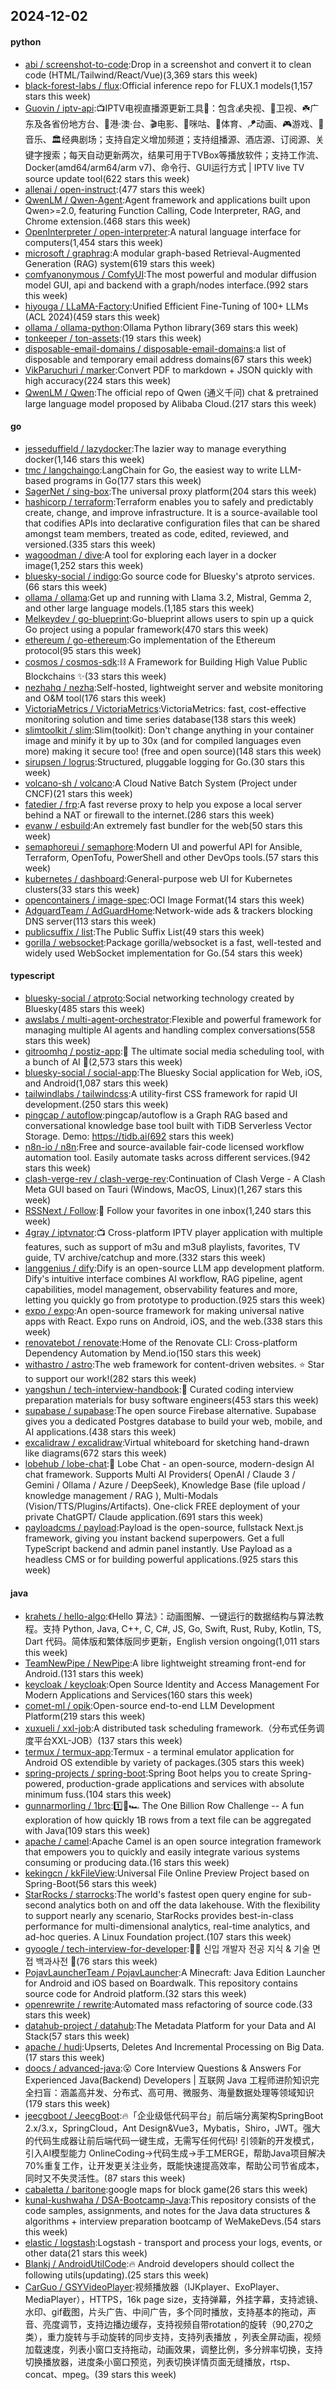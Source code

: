 ## 2024-12-02

#### python
* [abi / screenshot-to-code](https://github.com/abi/screenshot-to-code):Drop in a screenshot and convert it to clean code (HTML/Tailwind/React/Vue)(3,369 stars this week)
* [black-forest-labs / flux](https://github.com/black-forest-labs/flux):Official inference repo for FLUX.1 models(1,157 stars this week)
* [Guovin / iptv-api](https://github.com/Guovin/iptv-api):📺IPTV电视直播源更新工具🚀：包含💰央视、📡卫视、☘️广东及各省份地方台、🌊港·澳·台、🎬电影、🎥咪咕、🏀体育、🪁动画、🎮游戏、🎵音乐、🏛经典剧场；支持自定义增加频道；支持组播源、酒店源、订阅源、关键字搜索；每天自动更新两次，结果可用于TVBox等播放软件；支持工作流、Docker(amd64/arm64/arm v7)、命令行、GUI运行方式 | IPTV live TV source update tool(622 stars this week)
* [allenai / open-instruct](https://github.com/allenai/open-instruct):(477 stars this week)
* [QwenLM / Qwen-Agent](https://github.com/QwenLM/Qwen-Agent):Agent framework and applications built upon Qwen>=2.0, featuring Function Calling, Code Interpreter, RAG, and Chrome extension.(468 stars this week)
* [OpenInterpreter / open-interpreter](https://github.com/OpenInterpreter/open-interpreter):A natural language interface for computers(1,454 stars this week)
* [microsoft / graphrag](https://github.com/microsoft/graphrag):A modular graph-based Retrieval-Augmented Generation (RAG) system(619 stars this week)
* [comfyanonymous / ComfyUI](https://github.com/comfyanonymous/ComfyUI):The most powerful and modular diffusion model GUI, api and backend with a graph/nodes interface.(992 stars this week)
* [hiyouga / LLaMA-Factory](https://github.com/hiyouga/LLaMA-Factory):Unified Efficient Fine-Tuning of 100+ LLMs (ACL 2024)(459 stars this week)
* [ollama / ollama-python](https://github.com/ollama/ollama-python):Ollama Python library(369 stars this week)
* [tonkeeper / ton-assets](https://github.com/tonkeeper/ton-assets):(19 stars this week)
* [disposable-email-domains / disposable-email-domains](https://github.com/disposable-email-domains/disposable-email-domains):a list of disposable and temporary email address domains(67 stars this week)
* [VikParuchuri / marker](https://github.com/VikParuchuri/marker):Convert PDF to markdown + JSON quickly with high accuracy(224 stars this week)
* [QwenLM / Qwen](https://github.com/QwenLM/Qwen):The official repo of Qwen (通义千问) chat & pretrained large language model proposed by Alibaba Cloud.(217 stars this week)

#### go
* [jesseduffield / lazydocker](https://github.com/jesseduffield/lazydocker):The lazier way to manage everything docker(1,146 stars this week)
* [tmc / langchaingo](https://github.com/tmc/langchaingo):LangChain for Go, the easiest way to write LLM-based programs in Go(177 stars this week)
* [SagerNet / sing-box](https://github.com/SagerNet/sing-box):The universal proxy platform(204 stars this week)
* [hashicorp / terraform](https://github.com/hashicorp/terraform):Terraform enables you to safely and predictably create, change, and improve infrastructure. It is a source-available tool that codifies APIs into declarative configuration files that can be shared amongst team members, treated as code, edited, reviewed, and versioned.(335 stars this week)
* [wagoodman / dive](https://github.com/wagoodman/dive):A tool for exploring each layer in a docker image(1,252 stars this week)
* [bluesky-social / indigo](https://github.com/bluesky-social/indigo):Go source code for Bluesky's atproto services.(66 stars this week)
* [ollama / ollama](https://github.com/ollama/ollama):Get up and running with Llama 3.2, Mistral, Gemma 2, and other large language models.(1,185 stars this week)
* [Melkeydev / go-blueprint](https://github.com/Melkeydev/go-blueprint):Go-blueprint allows users to spin up a quick Go project using a popular framework(470 stars this week)
* [ethereum / go-ethereum](https://github.com/ethereum/go-ethereum):Go implementation of the Ethereum protocol(95 stars this week)
* [cosmos / cosmos-sdk](https://github.com/cosmos/cosmos-sdk):⛓️ A Framework for Building High Value Public Blockchains ✨(33 stars this week)
* [nezhahq / nezha](https://github.com/nezhahq/nezha):Self-hosted, lightweight server and website monitoring and O&M tool(176 stars this week)
* [VictoriaMetrics / VictoriaMetrics](https://github.com/VictoriaMetrics/VictoriaMetrics):VictoriaMetrics: fast, cost-effective monitoring solution and time series database(138 stars this week)
* [slimtoolkit / slim](https://github.com/slimtoolkit/slim):Slim(toolkit): Don't change anything in your container image and minify it by up to 30x (and for compiled languages even more) making it secure too! (free and open source)(148 stars this week)
* [sirupsen / logrus](https://github.com/sirupsen/logrus):Structured, pluggable logging for Go.(30 stars this week)
* [volcano-sh / volcano](https://github.com/volcano-sh/volcano):A Cloud Native Batch System (Project under CNCF)(21 stars this week)
* [fatedier / frp](https://github.com/fatedier/frp):A fast reverse proxy to help you expose a local server behind a NAT or firewall to the internet.(286 stars this week)
* [evanw / esbuild](https://github.com/evanw/esbuild):An extremely fast bundler for the web(50 stars this week)
* [semaphoreui / semaphore](https://github.com/semaphoreui/semaphore):Modern UI and powerful API for Ansible, Terraform, OpenTofu, PowerShell and other DevOps tools.(57 stars this week)
* [kubernetes / dashboard](https://github.com/kubernetes/dashboard):General-purpose web UI for Kubernetes clusters(33 stars this week)
* [opencontainers / image-spec](https://github.com/opencontainers/image-spec):OCI Image Format(14 stars this week)
* [AdguardTeam / AdGuardHome](https://github.com/AdguardTeam/AdGuardHome):Network-wide ads & trackers blocking DNS server(113 stars this week)
* [publicsuffix / list](https://github.com/publicsuffix/list):The Public Suffix List(49 stars this week)
* [gorilla / websocket](https://github.com/gorilla/websocket):Package gorilla/websocket is a fast, well-tested and widely used WebSocket implementation for Go.(54 stars this week)

#### typescript
* [bluesky-social / atproto](https://github.com/bluesky-social/atproto):Social networking technology created by Bluesky(485 stars this week)
* [awslabs / multi-agent-orchestrator](https://github.com/awslabs/multi-agent-orchestrator):Flexible and powerful framework for managing multiple AI agents and handling complex conversations(558 stars this week)
* [gitroomhq / postiz-app](https://github.com/gitroomhq/postiz-app):📨 The ultimate social media scheduling tool, with a bunch of AI 🤖(2,573 stars this week)
* [bluesky-social / social-app](https://github.com/bluesky-social/social-app):The Bluesky Social application for Web, iOS, and Android(1,087 stars this week)
* [tailwindlabs / tailwindcss](https://github.com/tailwindlabs/tailwindcss):A utility-first CSS framework for rapid UI development.(250 stars this week)
* [pingcap / autoflow](https://github.com/pingcap/autoflow):pingcap/autoflow is a Graph RAG based and conversational knowledge base tool built with TiDB Serverless Vector Storage. Demo: https://tidb.ai(692 stars this week)
* [n8n-io / n8n](https://github.com/n8n-io/n8n):Free and source-available fair-code licensed workflow automation tool. Easily automate tasks across different services.(942 stars this week)
* [clash-verge-rev / clash-verge-rev](https://github.com/clash-verge-rev/clash-verge-rev):Continuation of Clash Verge - A Clash Meta GUI based on Tauri (Windows, MacOS, Linux)(1,267 stars this week)
* [RSSNext / Follow](https://github.com/RSSNext/Follow):🧡 Follow your favorites in one inbox(1,240 stars this week)
* [4gray / iptvnator](https://github.com/4gray/iptvnator):📺 Cross-platform IPTV player application with multiple features, such as support of m3u and m3u8 playlists, favorites, TV guide, TV archive/catchup and more.(332 stars this week)
* [langgenius / dify](https://github.com/langgenius/dify):Dify is an open-source LLM app development platform. Dify's intuitive interface combines AI workflow, RAG pipeline, agent capabilities, model management, observability features and more, letting you quickly go from prototype to production.(925 stars this week)
* [expo / expo](https://github.com/expo/expo):An open-source framework for making universal native apps with React. Expo runs on Android, iOS, and the web.(338 stars this week)
* [renovatebot / renovate](https://github.com/renovatebot/renovate):Home of the Renovate CLI: Cross-platform Dependency Automation by Mend.io(150 stars this week)
* [withastro / astro](https://github.com/withastro/astro):The web framework for content-driven websites. ⭐️ Star to support our work!(282 stars this week)
* [yangshun / tech-interview-handbook](https://github.com/yangshun/tech-interview-handbook):💯 Curated coding interview preparation materials for busy software engineers(453 stars this week)
* [supabase / supabase](https://github.com/supabase/supabase):The open source Firebase alternative. Supabase gives you a dedicated Postgres database to build your web, mobile, and AI applications.(438 stars this week)
* [excalidraw / excalidraw](https://github.com/excalidraw/excalidraw):Virtual whiteboard for sketching hand-drawn like diagrams(672 stars this week)
* [lobehub / lobe-chat](https://github.com/lobehub/lobe-chat):🤯 Lobe Chat - an open-source, modern-design AI chat framework. Supports Multi AI Providers( OpenAI / Claude 3 / Gemini / Ollama / Azure / DeepSeek), Knowledge Base (file upload / knowledge management / RAG ), Multi-Modals (Vision/TTS/Plugins/Artifacts). One-click FREE deployment of your private ChatGPT/ Claude application.(691 stars this week)
* [payloadcms / payload](https://github.com/payloadcms/payload):Payload is the open-source, fullstack Next.js framework, giving you instant backend superpowers. Get a full TypeScript backend and admin panel instantly. Use Payload as a headless CMS or for building powerful applications.(925 stars this week)

#### java
* [krahets / hello-algo](https://github.com/krahets/hello-algo):《Hello 算法》：动画图解、一键运行的数据结构与算法教程。支持 Python, Java, C++, C, C#, JS, Go, Swift, Rust, Ruby, Kotlin, TS, Dart 代码。简体版和繁体版同步更新，English version ongoing(1,011 stars this week)
* [TeamNewPipe / NewPipe](https://github.com/TeamNewPipe/NewPipe):A libre lightweight streaming front-end for Android.(131 stars this week)
* [keycloak / keycloak](https://github.com/keycloak/keycloak):Open Source Identity and Access Management For Modern Applications and Services(160 stars this week)
* [comet-ml / opik](https://github.com/comet-ml/opik):Open-source end-to-end LLM Development Platform(219 stars this week)
* [xuxueli / xxl-job](https://github.com/xuxueli/xxl-job):A distributed task scheduling framework.（分布式任务调度平台XXL-JOB）(137 stars this week)
* [termux / termux-app](https://github.com/termux/termux-app):Termux - a terminal emulator application for Android OS extendible by variety of packages.(305 stars this week)
* [spring-projects / spring-boot](https://github.com/spring-projects/spring-boot):Spring Boot helps you to create Spring-powered, production-grade applications and services with absolute minimum fuss.(104 stars this week)
* [gunnarmorling / 1brc](https://github.com/gunnarmorling/1brc):1️⃣🐝🏎️ The One Billion Row Challenge -- A fun exploration of how quickly 1B rows from a text file can be aggregated with Java(109 stars this week)
* [apache / camel](https://github.com/apache/camel):Apache Camel is an open source integration framework that empowers you to quickly and easily integrate various systems consuming or producing data.(16 stars this week)
* [kekingcn / kkFileView](https://github.com/kekingcn/kkFileView):Universal File Online Preview Project based on Spring-Boot(56 stars this week)
* [StarRocks / starrocks](https://github.com/StarRocks/starrocks):The world's fastest open query engine for sub-second analytics both on and off the data lakehouse. With the flexibility to support nearly any scenario, StarRocks provides best-in-class performance for multi-dimensional analytics, real-time analytics, and ad-hoc queries. A Linux Foundation project.(107 stars this week)
* [gyoogle / tech-interview-for-developer](https://github.com/gyoogle/tech-interview-for-developer):👶🏻 신입 개발자 전공 지식 & 기술 면접 백과사전 📖(76 stars this week)
* [PojavLauncherTeam / PojavLauncher](https://github.com/PojavLauncherTeam/PojavLauncher):A Minecraft: Java Edition Launcher for Android and iOS based on Boardwalk. This repository contains source code for Android platform.(32 stars this week)
* [openrewrite / rewrite](https://github.com/openrewrite/rewrite):Automated mass refactoring of source code.(33 stars this week)
* [datahub-project / datahub](https://github.com/datahub-project/datahub):The Metadata Platform for your Data and AI Stack(57 stars this week)
* [apache / hudi](https://github.com/apache/hudi):Upserts, Deletes And Incremental Processing on Big Data.(17 stars this week)
* [doocs / advanced-java](https://github.com/doocs/advanced-java):😮 Core Interview Questions & Answers For Experienced Java(Backend) Developers | 互联网 Java 工程师进阶知识完全扫盲：涵盖高并发、分布式、高可用、微服务、海量数据处理等领域知识(179 stars this week)
* [jeecgboot / JeecgBoot](https://github.com/jeecgboot/JeecgBoot):🔥「企业级低代码平台」前后端分离架构SpringBoot 2.x/3.x，SpringCloud，Ant Design&Vue3，Mybatis，Shiro，JWT。强大的代码生成器让前后端代码一键生成，无需写任何代码! 引领新的开发模式，引入AI模型能力 OnlineCoding->代码生成->手工MERGE，帮助Java项目解决70%重复工作，让开发更关注业务，既能快速提高效率，帮助公司节省成本，同时又不失灵活性。(87 stars this week)
* [cabaletta / baritone](https://github.com/cabaletta/baritone):google maps for block game(26 stars this week)
* [kunal-kushwaha / DSA-Bootcamp-Java](https://github.com/kunal-kushwaha/DSA-Bootcamp-Java):This repository consists of the code samples, assignments, and notes for the Java data structures & algorithms + interview preparation bootcamp of WeMakeDevs.(54 stars this week)
* [elastic / logstash](https://github.com/elastic/logstash):Logstash - transport and process your logs, events, or other data(21 stars this week)
* [Blankj / AndroidUtilCode](https://github.com/Blankj/AndroidUtilCode):🔥 Android developers should collect the following utils(updating).(25 stars this week)
* [CarGuo / GSYVideoPlayer](https://github.com/CarGuo/GSYVideoPlayer):视频播放器（IJKplayer、ExoPlayer、MediaPlayer），HTTPS，16k page size，支持弹幕，外挂字幕，支持滤镜、水印、gif截图，片头广告、中间广告，多个同时播放，支持基本的拖动，声音、亮度调节，支持边播边缓存，支持视频自带rotation的旋转（90,270之类），重力旋转与手动旋转的同步支持，支持列表播放 ，列表全屏动画，视频加载速度，列表小窗口支持拖动，动画效果，调整比例，多分辨率切换，支持切换播放器，进度条小窗口预览，列表切换详情页面无缝播放，rtsp、concat、mpeg。(39 stars this week)

